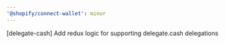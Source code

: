 ```yaml
---
'@shopify/connect-wallet': minor
---
```


[delegate-cash] Add redux logic for supporting delegate.cash delegations
